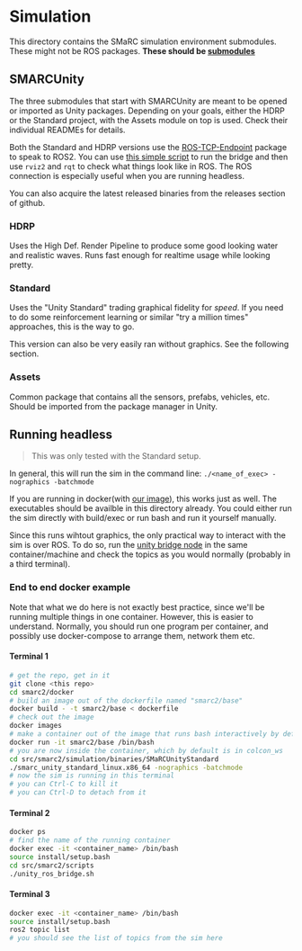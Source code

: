 # Simulation
This directory contains the SMaRC simulation environment submodules.
These might not be ROS packages.
**These should be [submodules](../documentation/Working%20with%20submodules.md)**



## SMARCUnity
The three submodules that start with SMARCUnity are meant to be opened or imported as Unity packages.
Depending on your goals, either the HDRP or the Standard project, with the Assets module on top is used.
Check their individual READMEs for details.

Both the Standard and HDRP versions use the [ROS-TCP-Endpoint](../external/ROS-TCP-Endpoint/) package to speak to ROS2. 
You can use [this simple script](../scripts/unity_ros_bridge.sh) to run the bridge and then use `rviz2` and `rqt` to check what things look like in ROS.
The ROS connection is especially useful when you are running headless.

You can also acquire the latest released binaries from the releases section of github.

### HDRP
Uses the High Def. Render Pipeline to produce some good looking water and realistic waves. 
Runs fast enough for realtime usage while looking pretty.

### Standard
Uses the "Unity Standard" trading graphical fidelity for _speed_.
If you need to do some reinforcement learning or similar "try a million times" approaches, this is the way to go.

This version can also be very easily ran without graphics. See the following section.

### Assets
Common package that contains all the sensors, prefabs, vehicles, etc.
Should be imported from the package manager in Unity.

## Running headless
> This was only tested with the Standard setup.

In general, this will run the sim in the command line:
`./<name_of_exec> -nographics -batchmode`

If you are running in docker(with [our image](../docker/README.md)), this works just as well.
The executables should be availble in this directory already.
You could either run the sim directly with build/exec or run bash and run it yourself manually.

Since this runs wihtout graphics, the only practical way to interact with the sim is over ROS.
To do so, run the [unity bridge node](../scripts/unity_ros_bridge.sh) in the same container/machine and check the topics as you would normally (probably in a third terminal).

### End to end docker example
Note that what we do here is not exactly best practice, since we'll be running multiple things in one container. 
However, this is easier to understand.
Normally, you should run one program per container, and possibly use docker-compose to arrange them, network them etc.

#### Terminal 1
```bash
# get the repo, get in it
git clone <this repo>
cd smarc2/docker 
# build an image out of the dockerfile named "smarc2/base"
docker build - -t smarc2/base < dockerfile 
# check out the image
docker images
# make a container out of the image that runs bash interactively by default
docker run -it smarc2/base /bin/bash
# you are now inside the container, which by default is in colcon_ws
cd src/smarc2/simulation/binaries/SMaRCUnityStandard
./smarc_unity_standard_linux.x86_64 -nographics -batchmode
# now the sim is running in this terminal
# you can Ctrl-C to kill it
# you can Ctrl-D to detach from it
```

#### Terminal 2
```bash
docker ps
# find the name of the running container
docker exec -it <container_name> /bin/bash
source install/setup.bash
cd src/smarc2/scripts
./unity_ros_bridge.sh
```

#### Terminal 3
```bash
docker exec -it <container_name> /bin/bash
source install/setup.bash
ros2 topic list
# you should see the list of topics from the sim here
```
